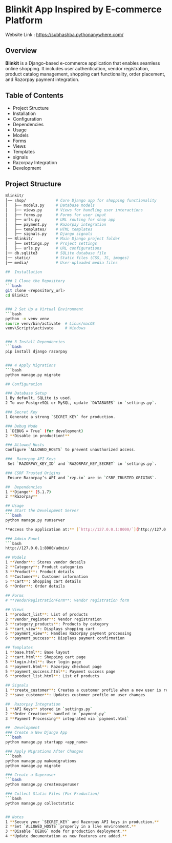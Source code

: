 # Blinkit App Inspired by E-commerce Platform

Website Link :   https://subhashba.pythonanywhere.com/

## Overview
**Blinkit** is a Django-based e-commerce application that enables seamless online shopping. It includes user authentication, vendor registration, product catalog management, shopping cart functionality, order placement, and Razorpay payment integration.


## Table of Contents
- Project Structure
- Installation
- Configuration
- Dependencies
- Usage
- Models
- Forms
- Views
- Templates
- signals
- Razorpay Integration
- Development

## Project Structure
```bash
Blinkit/
│── shop/             # Core Django app for shopping functionality
│   ├── models.py     # Database models
│   ├── views.py      # Views for handling user interactions
│   ├── forms.py      # Forms for user input
│   ├── urls.py       # URL routing for shop app
│   ├── payment.py    # Razorpay integration
│   ├── templates/    # HTML templates
│   ├── signals.py    # Django signals
│── Blinkit/          # Main Django project folder
│   ├── settings.py   # Project settings
│   ├── urls.py       # URL configurations
│── db.sqlite3        # SQLite database file
│── static/           # Static files (CSS, JS, images)
│── media/            # User-uploaded media files

##  Installation

### 1 Clone the Repository
```bash
git clone <repository_url>
cd Blinkit


### 2 Set Up a Virtual Environment
```bash
python -m venv venv
source venv/bin/activate  # Linux/macOS
venv\Scripts\activate     # Windows


### 3 Install Dependencies
```bash
pip install django razorpay


### 4 Apply Migrations
```bash
python manage.py migrate

## Configuration

### Database Setup
1 By default, SQLite is used.
2 To use PostgreSQL or MySQL, update `DATABASES` in `settings.py`.

### Secret Key
1 Generate a strong `SECRET_KEY` for production.

### Debug Mode
1 `DEBUG = True` (for development)
2 **Disable in production!**

### Allowed Hosts
Configure `ALLOWED_HOSTS` to prevent unauthorized access.

###  Razorpay API Keys
 Set `RAZORPAY_KEY_ID` and `RAZORPAY_KEY_SECRET` in `settings.py`.

### CSRF Trusted Origins
 Ensure Razorpay’s API and `rzp.io` are in `CSRF_TRUSTED_ORIGINS`.

##  Dependencies
1 **Django** (5.1.7)
2 **Razorpay**

## Usage
### Start the Development Server
```bash
python manage.py runserver

**Access the application at:** [`http://127.0.0.1:8000/`](http://127.0.0.1:8000/)

### Admin Panel
```bash
http://127.0.0.1:8000/admin/

## Models
1 **Vendor**: Stores vendor details
2 **Category**: Product categories
3 **Product**: Product details
4 **Customer**: Customer information
5 **Cart**: Shopping cart details
6 **Order**: Order details
 
## Forms
# **VendorRegistrationForm**: Vendor registration form

## Views
1 **product_list**: List of products
2 **vendor_register**: Vendor registration
3 **category_products**: Products by category
4 **cart_view**: Displays shopping cart
5 **payment_view**: Handles Razorpay payment processing
6 **payment_success**: Displays payment confirmation

## Templates
1 **base.html**: Base layout
2 **cart.html**: Shopping cart page
3 **login.html**: User login page
4 **payment.html**: Razorpay checkout page
5 **payment_success.html**: Payment success page
6 **product_list.html**: List of products

## Signals
1 **create_customer**: Creates a customer profile when a new user is registered
2 **save_customer**: Updates customer profile on user changes

##  Razorpay Integration
1 **API Keys** stored in `settings.py`
2 **Order Creation** handled in `payment.py`
3 **Payment Processing** integrated via `payment.html`

##  Development
### Create a New Django App
```bash
python manage.py startapp <app_name>

### Apply Migrations After Changes
```bash
python manage.py makemigrations
python manage.py migrate

### Create a Superuser
```bash
python manage.py createsuperuser

### Collect Static Files (For Production)
```bash
python manage.py collectstatic


## Notes
1 **Secure your `SECRET_KEY` and Razorpay API keys in production.**  
2 **Set `ALLOWED_HOSTS` properly in a live environment.**  
3 **Disable `DEBUG` mode for production deployment.**  
4 **Update documentation as new features are added.**  



